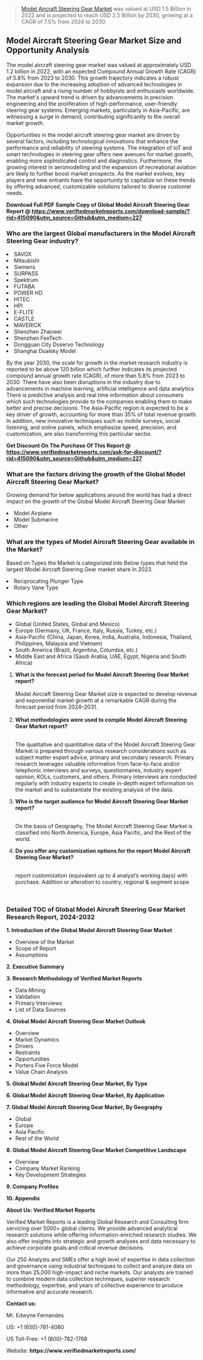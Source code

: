 <blockquote><p><p><a href="https://www.verifiedmarketreports.com/download-sample/?rid=415090&utm_source=Github&utm_medium=227" target="_blank">Model Aircraft Steering Gear Market</a> was valued at USD 1.5 Billion in 2022 and is projected to reach USD 2.5 Billion by 2030, growing at a CAGR of 7.5% from 2024 to 2030.</p></blockquote><p><h2>Model Aircraft Steering Gear Market Size and Opportunity Analysis</h2> <p>The model aircraft steering gear market was valued at approximately USD 1.2 billion in 2022, with an expected Compound Annual Growth Rate (CAGR) of 5.8% from 2023 to 2030. This growth trajectory indicates a robust expansion due to the increasing adoption of advanced technologies in model aircraft and a rising number of hobbyists and enthusiasts worldwide. The market's upward trend is driven by advancements in precision engineering and the proliferation of high-performance, user-friendly steering gear systems. Emerging markets, particularly in Asia-Pacific, are witnessing a surge in demand, contributing significantly to the overall market growth.</p> <p>Opportunities in the model aircraft steering gear market are driven by several factors, including technological innovations that enhance the performance and reliability of steering systems. The integration of IoT and smart technologies in steering gear offers new avenues for market growth, enabling more sophisticated control and diagnostics. Furthermore, the growing interest in aeromodelling and the expansion of recreational aviation are likely to further boost market prospects. As the market evolves, key players and new entrants have the opportunity to capitalize on these trends by offering advanced, customizable solutions tailored to diverse customer needs.</p> </p><p class=""><strong>Download Full PDF Sample Copy of Global Model Aircraft Steering Gear Report @ <a href="https://www.verifiedmarketreports.com/download-sample/?rid=415090&amp;utm_source=Github&amp;utm_medium=227" target="_blank">https://www.verifiedmarketreports.com/download-sample/?rid=415090&amp;utm_source=Github&amp;utm_medium=227</a></strong></p><h3 id="" class="">Who are the largest Global manufacturers in the Model Aircraft Steering Gear industry?</h3><p><li>SAVOX</li><li> Mitsubishi</li><li> Siemens</li><li> SURPASS</li><li> Spektrum</li><li> FUTABA</li><li> POWER HD</li><li> HITEC</li><li> HPI</li><li> E-FLITE</li><li> CASTLE</li><li> MAVERICK</li><li> Shenzhen Zhaowei</li><li> Shenzhen FeeTech</li><li> Dongguan City Dsservo Technology</li><li> Shanghai Dualsky Model</li></p><div class=""><div class="" dir="" data-message-author-role="" data-message-id="" data-message-model-slug=""><div class=""><div class=""><div class=""><div class="" dir="" data-message-author-role="" data-message-id="" data-message-model-slug=""><div class=""><div class=""><p>By the year 2030, the scale for growth in the market research industry is reported to be above 120 billion which further indicates its projected compound annual growth rate (CAGR), of more than 5.8% from 2023 to 2030. There have also been disruptions in the industry due to advancements in machine learning, artificial intelligence and data analytics There is predictive analysis and real time information about consumers which such technologies provide to the companies enabling them to make better and precise decisions. The Asia-Pacific region is expected to be a key driver of growth, accounting for more than 35% of total revenue growth. In addition, new innovative techniques such as mobile surveys, social listening, and online panels, which emphasize speed, precision, and customization, are also transforming this particular sector.</p><p><strong>Get Discount On The Purchase Of This Report @&nbsp; <a href="https://www.verifiedmarketreports.com/ask-for-discount/?rid=415090&amp;utm_source=Github&amp;utm_medium=227" target="_blank">https://www.verifiedmarketreports.com/ask-for-discount/?rid=415090&amp;utm_source=Github&amp;utm_medium=227</a></strong></p></div></div></div></div></div></div></div></div><h3 id="" class="">What are the factors driving the growth of the Global Model Aircraft Steering Gear Market?</h3><p id="" class="">Growing demand for below applications around the world has had a direct impact on the growth of the Global Model Aircraft Steering Gear Market</p><p id="" class=""><li>Model Airplane</li><li> Model Submarine</li><li> Other</li></p><h3 id="" class="">What are the types of Model Aircraft Steering Gear available in the Market?</h3><p id="" class="">Based on Types the Market is categorized into Below types that held the largest Model Aircraft Steering Gear market share In 2023.</p><p id="" class=""><li>Reciprocating Plunger Type</li><li> Rotary Vane Type</li></p><h3 id="" class="">Which regions are leading the Global Model Aircraft Steering Gear Market?</h3><ul><li>Global (United States, Global and Mexico)</li><li>Europe (Germany, UK, France, Italy, Russia, Turkey, etc.)</li><li>Asia-Pacific (China, Japan, Korea, India, Australia, Indonesia, Thailand, Philippines, Malaysia and Vietnam)</li><li>South America (Brazil, Argentina, Columbia, etc.)</li><li>Middle East and Africa (Saudi Arabia, UAE, Egypt, Nigeria and South Africa)</li></ul><p><ol><li><strong>What is the forecast period for Model Aircraft Steering Gear Market report?<br /></strong><br /><span data-sheets-root="1" data-sheets-value="{&quot;1&quot;:2,&quot;2&quot;:&quot;XXXX size is expected to develop revenue and exponential market growth at a remarkable CAGR during the forecast period from 2024&ndash;2030.&quot;}" data-sheets-userformat="{&quot;2&quot;:12674,&quot;4&quot;:{&quot;1&quot;:2,&quot;2&quot;:16776960},&quot;10&quot;:2,&quot;11&quot;:0,&quot;15&quot;:&quot;Arial&quot;,&quot;16&quot;:12}">Model Aircraft Steering Gear Market size is expected to develop revenue and exponential market growth at a remarkable CAGR during the forecast period from 2024&ndash;2031.</span><br /><br /></li><li><strong>What methodologies were used to compile Model Aircraft Steering Gear Market report?<br /><br /></strong><p>The qualitative and quantitative data of the&nbsp;Model Aircraft Steering Gear Market is prepared through various research considerations such as subject matter expert advice, primary and secondary research. Primary research leverages valuable information from face-to-face and/or telephonic interviews and surveys, questionnaires, industry expert opinion, KOLs, customers, and others. Primary interviews are conducted regularly with industry experts to create in-depth expert information on the market and to substantiate the existing analysis of the data.&nbsp;</p></li><li><strong>Who is the target audience for Model Aircraft Steering Gear Market report?<br /><br /></strong><p>On the basis of Geography, The&nbsp;Model Aircraft Steering Gear Market is classified into North America, Europe, Asia Pacific, and the Rest of the world.</p></li><li><strong>Do you offer any customization options for the report Model Aircraft Steering Gear Market?<br /><br /></strong><p>report customization (equivalent up to 4 analyst&rsquo;s working days) with purchase. Addition or alteration to country, regional &amp; segment scope</p><p>&nbsp;</p></li></ol></p><h3 id="" class="">Detailed TOC of Global Model Aircraft Steering Gear Market Research Report, 2024-2032</h3><p id="" class=""><strong>1. Introduction of the Global Model Aircraft Steering Gear Market</strong></p><ul><li>Overview of the Market</li><li>Scope of Report</li><li>Assumptions</li></ul><p id="" class=""><strong>2. Executive Summary</strong></p><p id="" class=""><strong>3. Research Methodology of&nbsp;Verified Market Reports</strong></p><ul><li>Data Mining</li><li>Validation</li><li>Primary Interviews</li><li>List of Data Sources</li></ul><p id="" class=""><strong>4. Global Model Aircraft Steering Gear Market Outlook</strong></p><ul><li>Overview</li><li>Market Dynamics</li><li>Drivers</li><li>Restraints</li><li>Opportunities</li><li>Porters Five Force Model</li><li>Value Chain Analysis</li></ul><p id="" class=""><strong>5. Global Model Aircraft Steering Gear Market, By&nbsp;Type</strong></p><p id="" class=""><strong>6. Global Model Aircraft Steering Gear Market, By Application</strong></p><p id="" class=""><strong>7. Global Model Aircraft Steering Gear Market, By Geography</strong></p><ul><li>Global</li><li>Europe</li><li>Asia Pacific</li><li>Rest of the World</li></ul><p id="" class=""><strong>8. Global Model Aircraft Steering Gear Market Competitive Landscape</strong></p><ul><li>Overview</li><li>Company Market Ranking</li><li>Key Development Strategies</li></ul><p id="" class=""><strong>9. Company Profiles</strong></p><p id="" class=""><strong>10. Appendix</strong></p><p id="" class=""><strong>About Us: Verified Market Reports</strong></p><p id="" class="">Verified Market Reports is a leading Global Research and Consulting firm servicing over 5000+ global clients. We provide advanced analytical research solutions while offering information-enriched research studies. We also offer insights into strategic and growth analyses and data necessary to achieve corporate goals and critical revenue decisions.</p><p id="" class="">Our 250 Analysts and SMEs offer a high level of expertise in data collection and governance using industrial techniques to collect and analyze data on more than 25,000 high-impact and niche markets. Our analysts are trained to combine modern data collection techniques, superior research methodology, expertise, and years of collective experience to produce informative and accurate research.</p><p id="" class=""><strong>Contact us:</strong></p><p id="" class="">Mr. Edwyne Fernandes</p><p id="" class="">US: +1 (650)-781-4080</p><p id="" class="">US Toll-Free: +1 (800)-782-1768</p><p id="" class="">Website: <a target="" data-test-app-aware-link=""><strong>https://www.verifiedmarketreports.com/</strong></a></p>
